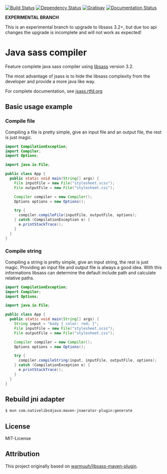 [![Build Status](https://img.shields.io/travis/bit3/jsass/master.svg?style=flat-square)](https://travis-ci.org/bit3/jsass)
[![Dependency Status](https://www.versioneye.com/user/projects/55171ff6747ccb3c8e000004/badge.svg?style=flat-square)](https://www.versioneye.com/user/projects/55171ff6747ccb3c8e000004)
[![Gratipay](https://img.shields.io/gratipay/bit3.svg?style=flat-square)](https://gratipay.com/bit3/)
[![Documentation Status](https://readthedocs.org/projects/jsass/badge/?version=latest)](https://readthedocs.org/projects/jsass/?badge=latest)

**EXPERIMENTAL BRANCH**

This is an experimental branch to upgrade to libsass 3.2+, but due too api changes the upgrade is
incomplete and will not work as expected! 

Java sass compiler
==================

Feature complete java sass compiler using [libsass][libsass] version 3.2.

The most advantage of jsass is to hide the libsass complexity from the developer and provide a more java like way.

For complete documentation, see [jsass.rtfd.org](http://jsass.rtfd.org/)

Basic usage example
-------------------

### Compile file

Compiling a file is pretty simple, give an input file and an output file, the rest is just magic.

```java
import CompilationException;
import Compiler;
import Options;

import java.io.File;

public class App {
  public static void main(String[] args) {
    File inputFile = new File("stylesheet.scss");
    File outputFile = new File("stylesheet.css");

    Compiler compiler = new Compiler();
    Options options = new Options();

    try {
      compiler.compileFile(inputFile, outputFile, options);
    } catch (CompilationException e) {
      e.printStackTrace();
    }
  }
}
```

### Compile string

Compiling a string is pretty simple, give an input string, the rest is just magic.
Providing an input file and output file is always a good idea. With this informations libsass can determine the default
include path and calculate relative paths.

```java
import CompilationException;
import Compiler;
import Options;

import java.io.File;

public class App {
  public static void main(String[] args) {
    String input = "body { color: red; }";
    File inputFile = new File("stylesheet.scss");
    File outputFile = new File("stylesheet.css");

    Compiler compiler = new Compiler();
    Options options = new Options();

    try {
      compiler.compileString(input, inputFile, outputFile, options);
    } catch (CompilationException e) {
      e.printStackTrace();
    }
  }
}
```

Rebuild jni adapter
-------------------

```bash
$ mvn com.nativelibs4java:maven-jnaerator-plugin:generate
```

License
-------

MIT-License

Attribution
-----------

This project originally based on [warmuuh/libsass-maven-plugin][warmuuh-libsass-maven-plugin].

[warmuuh-libsass-maven-plugin]: https://github.com/warmuuh/libsass-maven-plugin
[libsass]: https://github.com/sass/libsass
